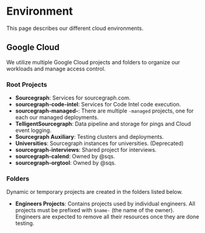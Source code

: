 # Environment

This page describes our different cloud environments.

## Google Cloud

We utilize multiple Google Cloud projects and folders to organize our workloads and manage access control.


### Root Projects

- **Sourcegraph**: Services for sourcegraph.com.
- **sourcegraph-code-intel**: Services for Code Intel code execution.
- **sourcegraph-managed-**: There are multiple `-managed` projects, one for each our managed deployments.
- **TelligentSourcegraph**: Data pipeline and storage for pings and Cloud event logging.
- **Sourcegraph Auxiliary**: Testing clusters and deployments.
- **Universities**: Sourcegraph instances for universities. (Deprecated)
- **sourcegraph-interviews**: Shared project for interviews.
- **sourcegraph-calend**: Owned by @sqs.
- **sourcegraph-orgtool**: Owned by @sqs.

### Folders

Dynamic or temporary projects are created in the folders listed below.

- **Engineers Projects**: Contains projects used by individual engineers. All projects must be prefixed with `$name-` (the name of the owner). Engineers are expected to remove all their resources once they are done testing.
